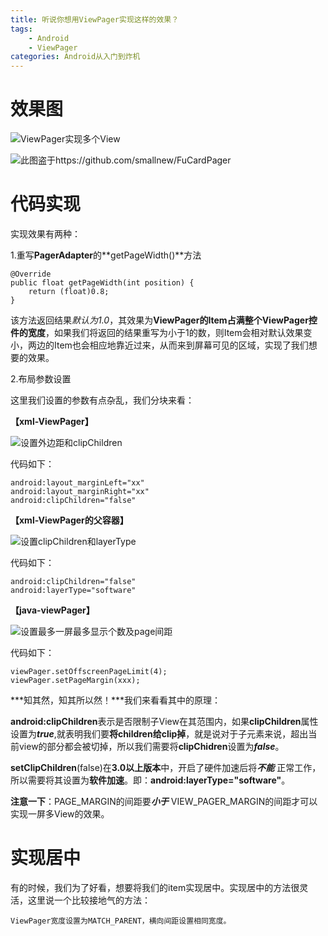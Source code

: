 ```yaml
---
title: 听说你想用ViewPager实现这样的效果？
tags: 
	- Android
	- ViewPager
categories: Android从入门到炸机
---
```

# 效果图

![ViewPager实现多个View](http://upload-images.jianshu.io/upload_images/291600-4a2d2176f95be5a5.png?imageMogr2/auto-orient/strip%7CimageView2/2/w/1240)


![此图盗于https://github.com/smallnew/FuCardPager](http://upload-images.jianshu.io/upload_images/291600-86d59532cd37f25c.gif?imageMogr2/auto-orient/strip)


# 代码实现

实现效果有两种：

1.重写**PagerAdapter**的**getPageWidth()**方法

```
@Override
public float getPageWidth(int position) {
    return (float)0.8;
}
```

该方法返回结果*默认为1.0*，其效果为**ViewPager的Item占满整个ViewPager控件的宽度**，如果我们将返回的结果重写为小于1的数，则Item会相对默认效果变小，两边的Item也会相应地靠近过来，从而来到屏幕可见的区域，实现了我们想要的效果。

2.布局参数设置

这里我们设置的参数有点杂乱，我们分块来看：

**【xml-ViewPager】**

![设置外边距和clipChildren](http://upload-images.jianshu.io/upload_images/291600-c8e52d2b64c03ca5.png?imageMogr2/auto-orient/strip%7CimageView2/2/w/1240)

代码如下：
```
android:layout_marginLeft="xx"
android:layout_marginRight="xx"
android:clipChildren="false"
```

**【xml-ViewPager的父容器】**

![设置clipChildren和layerType](http://upload-images.jianshu.io/upload_images/291600-af304b5a260a2514.png?imageMogr2/auto-orient/strip%7CimageView2/2/w/1240)

代码如下：

```
android:clipChildren="false"
android:layerType="software"
```

**【java-viewPager】**

![设置最多一屏最多显示个数及page间距](http://upload-images.jianshu.io/upload_images/291600-5ad6aeaded7fd52d.png?imageMogr2/auto-orient/strip%7CimageView2/2/w/1240)

代码如下：

```
viewPager.setOffscreenPageLimit(4);
viewPager.setPageMargin(xxx);
```

***知其然，知其所以然！***我们来看看其中的原理：

**android:clipChildren**表示是否限制子View在其范围内，如果**clipChildren**属性设置为***true***,就表明我们要**将children给clip掉**，就是说对于子元素来说，超出当前view的部分都会被切掉，所以我们需要将**clipChidren**设置为***false***。

**setClipChildren**(false)在**3.0以上版本**中，开启了硬件加速后将***不能*** 正常工作，所以需要将其设置为**软件加速**。即：**android:layerType="software"**。

**注意一下**：PAGE_MARGIN的间距要***小于*** VIEW_PAGER_MARGIN的间距才可以实现一屏多View的效果。
# 
# 实现居中

有的时候，我们为了好看，想要将我们的item实现居中。实现居中的方法很灵活，这里说一个比较接地气的方法：

```
ViewPager宽度设置为MATCH_PARENT，横向间距设置相同宽度。
```
